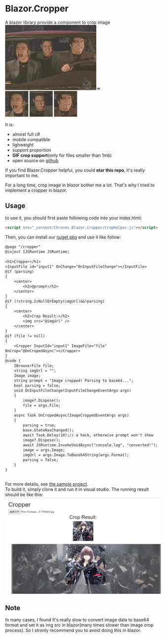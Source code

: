 # Blazor.Cropper
A blazor library provide a component to crop image  
![](imgs/base.gif)=>  
![](imgs/1.gif) ![](imgs/2.gif) ![](imgs/3.gif)

It is:
- almost full c#
- mobile compatible
- lighweight
- support proportion
- **GIF crop support**(only for files smaller than 1mb)
- open source on [github](https://github.com/Chronostasys/Blazor.Cropper)  

If you find Blazor.Cropper helpful, you could **star this repo**, it's really important to me.  

For a long time, crop image in blazor bother me a lot. That's why I tried to implement a cropper in blazor.

## Usage
to use it, you should first paste following code into your index.html:  
```html
<script src="_content/Chronos.Blazor.Cropper/CropHelper.js"></script>
```
Then, you can install our [nuget pkg](https://www.nuget.org/packages/Chronos.Blazor.Cropper) and use it like follow:
```razor
@page "/cropper"
@inject IJSRuntime JSRuntime;

<h1>Cropper</h1>
<InputFile id="input1" OnChange="OnInputFileChange"></InputFile>
@if (parsing)
{
    <center>
        <h2>@prompt</h2>
    </center>
}
@if (!string.IsNullOrEmpty(imgUrl)&&!parsing)
{
    <center>
        <h2>Crop Result:</h2>
        <img src="@imgUrl" />
    </center>
}
@if (file != null)
{
    <Cropper InputId="input1" ImageFile="file" OnCrop="@OnCropedAsync"></Cropper>
}
@code {
    IBrowserFile file;
    string imgUrl = "";
    Image image;
    string prompt = "Image cropped! Parsing to base64...";
    bool parsing = false;
    void OnInputFileChange(InputFileChangeEventArgs args)
    {
        image?.Dispose();
        file = args.File;
    }
    async Task OnCropedAsync(ImageCroppedEventArgs args)
    {
        parsing = true;
        base.StateHasChanged();
        await Task.Delay(10);// a hack, otherwise prompt won't show
        image?.Dispose();
        await JSRuntime.InvokeVoidAsync("console.log", "converted!");
        image = args.Image;
        imgUrl = args.Image.ToBase64String(args.Format);
        parsing = false;
    }
}


```
For more details, see [the sample project](CropperSample).  
To build it, simply clone it and run it in visual studio. The running result should be like this:  
![](2020-09-20-22-00-04.png)  
## Note
In many cases, I found It's really slow to convert image data to base64 format and set it as img src in blazor(many times slower than image crop process). So I stronly recommend you to avoid doing this in blazor.

